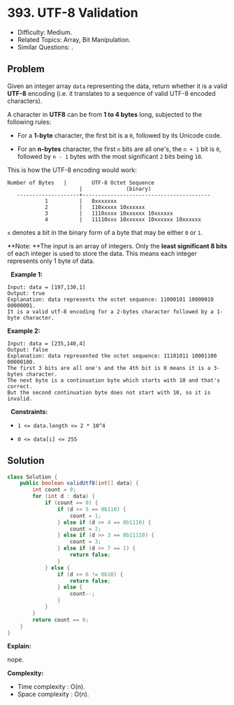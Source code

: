 # 393. UTF-8 Validation

- Difficulty: Medium.
- Related Topics: Array, Bit Manipulation.
- Similar Questions: .

## Problem

Given an integer array ```data``` representing the data, return whether it is a valid **UTF-8** encoding (i.e. it translates to a sequence of valid UTF-8 encoded characters).

A character in **UTF8** can be from **1 to 4 bytes** long, subjected to the following rules:


	
- For a **1-byte** character, the first bit is a ```0```, followed by its Unicode code.
	
- For an **n-bytes** character, the first ```n``` bits are all one's, the ```n + 1``` bit is ```0```, followed by ```n - 1``` bytes with the most significant ```2``` bits being ```10```.


This is how the UTF-8 encoding would work:

```
Number of Bytes   |        UTF-8 Octet Sequence
                       |              (binary)
   --------------------+-----------------------------------------
            1          |   0xxxxxxx
            2          |   110xxxxx 10xxxxxx
            3          |   1110xxxx 10xxxxxx 10xxxxxx
            4          |   11110xxx 10xxxxxx 10xxxxxx 10xxxxxx
```

```x``` denotes a bit in the binary form of a byte that may be either ```0``` or ```1```.

**Note: **The input is an array of integers. Only the **least significant 8 bits** of each integer is used to store the data. This means each integer represents only 1 byte of data.

 
**Example 1:**

```
Input: data = [197,130,1]
Output: true
Explanation: data represents the octet sequence: 11000101 10000010 00000001.
It is a valid utf-8 encoding for a 2-bytes character followed by a 1-byte character.
```

**Example 2:**

```
Input: data = [235,140,4]
Output: false
Explanation: data represented the octet sequence: 11101011 10001100 00000100.
The first 3 bits are all one's and the 4th bit is 0 means it is a 3-bytes character.
The next byte is a continuation byte which starts with 10 and that's correct.
But the second continuation byte does not start with 10, so it is invalid.
```

 
**Constraints:**


	
- ```1 <= data.length <= 2 * 10^4```
	
- ```0 <= data[i] <= 255```



## Solution

```java
class Solution {
    public boolean validUtf8(int[] data) {
        int count = 0;
        for (int d : data) {
            if (count == 0) {
                if (d >> 5 == 0b110) {
                    count = 1;
                } else if (d >> 4 == 0b1110) {
                    count = 2;
                } else if (d >> 3 == 0b11110) {
                    count = 3;
                } else if (d >> 7 == 1) {
                    return false;
                }
            } else {
                if (d >> 6 != 0b10) {
                    return false;
                } else {
                    count--;
                }
            }
        }
        return count == 0;
    }
}
```

**Explain:**

nope.

**Complexity:**

* Time complexity : O(n).
* Space complexity : O(n).
